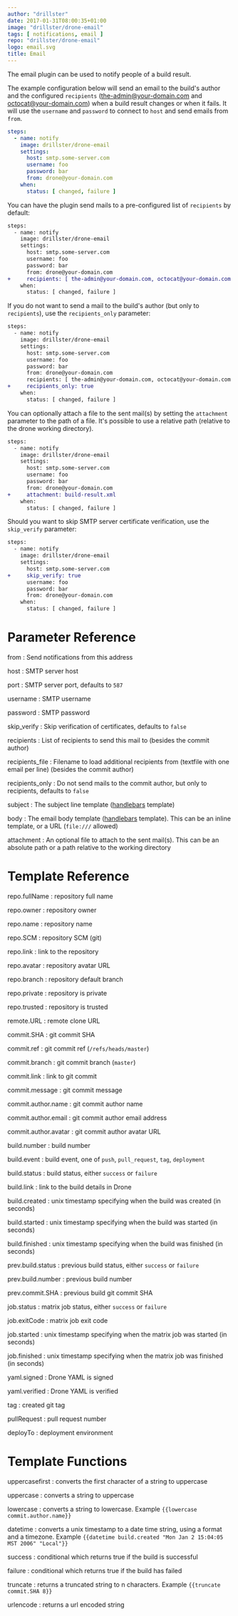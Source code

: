 ```yaml
---
author: "drillster"
date: 2017-01-31T08:00:35+01:00
image: "drillster/drone-email"
tags: [ notifications, email ]
repo: "drillster/drone-email"
logo: email.svg
title: Email
---
```


The email plugin can be used to notify people of a build result.

The example configuration below will send an email to the build's author and the configured `recipients` (the-admin@your-domain.com and octocat@your-domain.com) when a build result changes or when it fails.
It will use the `username` and `password` to connect to `host` and send emails from `from`.
```yaml
steps:
  - name: notify
    image: drillster/drone-email
    settings:
      host: smtp.some-server.com
      username: foo
      password: bar
      from: drone@your-domain.com
    when:
      status: [ changed, failure ]
```

You can have the plugin send mails to a pre-configured list of `recipients` by default:

```diff
steps:
  - name: notify
    image: drillster/drone-email
    settings:
      host: smtp.some-server.com
      username: foo
      password: bar
      from: drone@your-domain.com
+     recipients: [ the-admin@your-domain.com, octocat@your-domain.com ]
    when:
      status: [ changed, failure ]
```

If you do not want to send a mail to the build's author (but only to `recipients`), use the `recipients_only` parameter:

```diff
steps:
  - name: notify
    image: drillster/drone-email
    settings:
      host: smtp.some-server.com
      username: foo
      password: bar
      from: drone@your-domain.com
      recipients: [ the-admin@your-domain.com, octocat@your-domain.com ]
+     recipients_only: true
    when:
      status: [ changed, failure ]
```

You can optionally attach a file to the sent mail(s) by setting the `attachment` parameter to the path of a file. It's possible to use a relative path (relative to the drone working directory). 

```diff
steps:
  - name: notify
    image: drillster/drone-email
    settings:
      host: smtp.some-server.com
      username: foo
      password: bar
      from: drone@your-domain.com
+     attachment: build-result.xml
    when:
      status: [ changed, failure ]
```

Should you want to skip SMTP server certificate verification, use the `skip_verify` parameter:

```diff
steps:
  - name: notify
    image: drillster/drone-email
    settings:
      host: smtp.some-server.com
+     skip_verify: true
      username: foo
      password: bar
      from: drone@your-domain.com
    when:
      status: [ changed, failure ]
```

# Parameter Reference

from
: Send notifications from this address

host
: SMTP server host

port
: SMTP server port, defaults to `587`

username
: SMTP username

password
: SMTP password

skip_verify
: Skip verification of certificates, defaults to `false`

recipients
: List of recipients to send this mail to (besides the commit author)

recipients_file
: Filename to load additional recipients from (textfile with one email per line) (besides the commit author)

recipients_only
: Do not send mails to the commit author, but only to recipients, defaults to `false`

subject
: The subject line template ([handlebars](http://handlebarsjs.com/expressions.html) template)

body
: The email body template ([handlebars](http://handlebarsjs.com/expressions.html) template). This can be an inline template, or a URL (`file:///` allowed)

attachment
: An optional file to attach to the sent mail(s). This can be an absolute path or a path relative to the working directory

# Template Reference

repo.fullName
: repository full name

repo.owner
: repository owner

repo.name
: repository name

repo.SCM
: repository SCM (git)

repo.link
: link to the repository

repo.avatar
: repository avatar URL

repo.branch
: repository default branch

repo.private
: repository is private

repo.trusted
: repository is trusted

remote.URL
: remote clone URL

commit.SHA
: git commit SHA

commit.ref
: git commit ref (`/refs/heads/master`)

commit.branch
: git commit branch (`master`)

commit.link
: link to git commit

commit.message
: git commit message

commit.author.name
: git commit author name

commit.author.email
: git commit author email address

commit.author.avatar
: git commit author avatar URL

build.number
: build number

build.event
: build event, one of `push`, `pull_request`, `tag`, `deployment`

build.status
: build status, either `success` or `failure`

build.link
: link to the build details in Drone

build.created
: unix timestamp specifying when the build was created (in seconds)

build.started
: unix timestamp specifying when the build was started (in seconds)

build.finished
: unix timestamp specifying when the build was finished (in seconds)

prev.build.status
: previous build status, either `success` or `failure`

prev.build.number
: previous build number

prev.commit.SHA
: previous build git commit SHA

job.status
: matrix job status, either `success` or `failure`

job.exitCode
: matrix job exit code

job.started
: unix timestamp specifying when the matrix job was started (in seconds)

job.finished
: unix timestamp specifying when the matrix job was finished (in seconds)

yaml.signed
: Drone YAML is signed

yaml.verified
: Drone YAML is verified

tag
: created git tag

pullRequest
: pull request number

deployTo
: deployment environment

# Template Functions

uppercasefirst
: converts the first character of a string to uppercase

uppercase
: converts a string to uppercase

lowercase
: converts a string to lowercase. Example `{{lowercase commit.author.name}}`

datetime
: converts a unix timestamp to a date time string, using a format and a timezone. Example `{{datetime build.created "Mon Jan 2 15:04:05 MST 2006" "Local"}}`

success
: conditional which returns true if the build is successful

failure
: conditional which returns true if the build has failed

truncate
: returns a truncated string to n characters. Example `{{truncate commit.SHA 8}}`

urlencode
: returns a url encoded string

